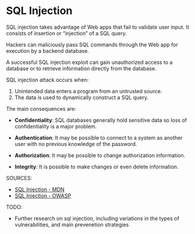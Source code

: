 # SQL Injection

SQL injection takes advantage of Web apps that fail to validate user input. It consists of insertion or “injection” of a SQL query.

Hackers can maliciously pass SQL commands through the Web app for execution by a backend database.

A successful SQL injection exploit can gain unauthorized access to a database or to retrieve information directly from the database. 

SQL injection attack occurs when:
1. Unintended data enters a program from an untrusted source.
1. The data is used to dynamically construct a SQL query.

The main consequences are:

* **Confidentiality**: SQL databases generally hold sensitive data so loss of confidentiality is a major problem.

* **Authentication**: It may be possible to connect to a system as another user with no previous knowledge of the password.

* **Authorization**: It may be possible to change authorization information.

* **Integrity**: It is possible to make changes or even delete information.

SOURCES:
* [SQL Injection - MDN](https://developer.mozilla.org/en-US/docs/Glossary/SQL_Injection)
* [SQL Injection - OWASP](https://owasp.org/www-community/attacks/SQL_Injection)

TODO:
* Further research on sql injection, including variations in the types of vulnerabilities, and main prevenetion strategies